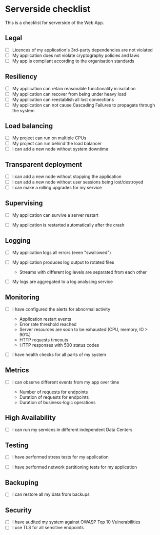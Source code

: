 # Serverside checklist

This is a checklist for serverside of the Web App.

## Legal

 - [ ] Licences of my application's 3rd-party dependencies are not violated
 - [ ] My application does not violate cryptography policies and laws  
 - [ ] My app is compliant according to the organisation standards

## Resiliency 

* [ ] My application can retain reasonable functionality in isolation
* [ ] My application can recover from being under heavy load
* [ ] My application can reestablish all lost connections
* [ ] My application can not cause Cascading Failures to propagate through the system
 
## Load balancing

* [ ] My project can run on multiple CPUs
* [ ] My project can run behind the load balancer
* [ ] I can add a new node without system downtime

## Transparent deployment
  
* [ ] I can add a new node without stopping the application
* [ ] I can add a new node without user sessions being lost/destroyed
* [ ] I can make a rolling upgrades for my service

## Supervising

* [ ] My application can survive a server restart
* [ ] My application is restarted automatically after the crash
  

## Logging

* [ ] My application logs all errors (even "swallowed")
* [ ] My application produces log output to rotated files
  * Streams with different log levels are separated from each other
  
* [ ] My logs are aggregated to a log analysing service


## Monitoring

* [ ] I have configured the alerts for abnormal activity

  * Application restart events
  * Error rate threshold reached
  * Server resources are soon to be exhausted (CPU, memory, IO > 90%)
  * HTTP requests timeouts
  * HTTP responses with 500 status codes

* [ ] I have health checks for all parts of my system


## Metrics

* [ ] I can observe different events from my app over time
  
  * Number of requests for endpoints
  * Duration of requests for endpoints
  * Duration of business-logic operations


## High Availability

* [ ] I can run my services in different independent Data Centers


## Testing
  
* [ ] I have performed stress tests for my application
* [ ] I have performed network partitioning tests for my application


## Backuping

* [ ] I can restore all my data from backups


## Security

* [ ] I have audited my system against OWASP Top 10 Vulnerabilities
* [ ] I use TLS for all sensitive endpoints